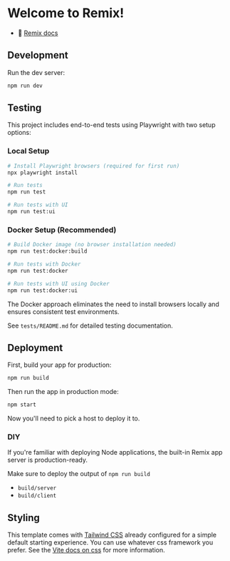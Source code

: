 # Welcome to Remix!

- 📖 [Remix docs](https://remix.run/docs)

## Development

Run the dev server:

```sh
npm run dev
```

## Testing

This project includes end-to-end tests using Playwright with two setup options:

### Local Setup
```sh
# Install Playwright browsers (required for first run)
npx playwright install

# Run tests
npm run test

# Run tests with UI
npm run test:ui
```

### Docker Setup (Recommended)
```sh
# Build Docker image (no browser installation needed)
npm run test:docker:build

# Run tests with Docker
npm run test:docker

# Run tests with UI using Docker
npm run test:docker:ui
```

The Docker approach eliminates the need to install browsers locally and ensures consistent test environments.

See `tests/README.md` for detailed testing documentation.

## Deployment

First, build your app for production:

```sh
npm run build
```

Then run the app in production mode:

```sh
npm start
```

Now you'll need to pick a host to deploy it to.

### DIY

If you're familiar with deploying Node applications, the built-in Remix app server is production-ready.

Make sure to deploy the output of `npm run build`

- `build/server`
- `build/client`

## Styling

This template comes with [Tailwind CSS](https://tailwindcss.com/) already configured for a simple default starting experience. You can use whatever css framework you prefer. See the [Vite docs on css](https://vitejs.dev/guide/features.html#css) for more information.
